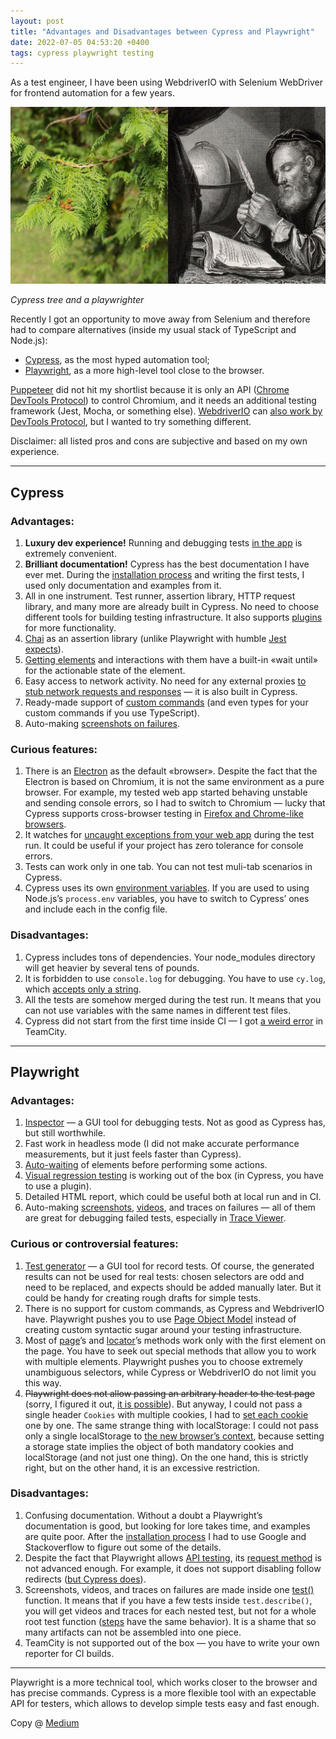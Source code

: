 ```yaml
---
layout: post
title: "Advantages and Disadvantages between Cypress and Playwright"
date: 2022-07-05 04:53:20 +0400
tags: cypress playwright testing
---
```


As a test engineer, I have been using WebdriverIO with Selenium WebDriver for frontend automation for a few years.

![Cypress tree and a playwrighter](/assets/2022-07-05/00-cypress-tree-playwriter.jpg)

_Cypress tree and a playwrighter_

Recently I got an opportunity to move away from Selenium and therefore had to compare alternatives (inside my usual stack of TypeScript and Node.js):

- [Cypress](https://www.cypress.io/), as the most hyped automation tool;
- [Playwright](https://playwright.dev/), as a more high-level tool close to the browser.

[Puppeteer](https://pptr.dev/) did not hit my shortlist because it is only an API ([Chrome DevTools Protocol](https://chromedevtools.github.io/devtools-protocol/)) to control Chromium, and it needs an additional testing framework (Jest, Mocha, or something else). [WebdriverIO](https://webdriver.io/) can [also work by DevTools Protocol](https://webdriver.io/docs/automationProtocols#devtools-protocol), but I wanted to try something different.

Disclaimer: all listed pros and cons are subjective and based on my own experience.

---

## Cypress

### Advantages:

1. **Luxury dev experience!** Running and debugging tests [in the app](https://docs.cypress.io/guides/core-concepts/cypress-app) is extremely convenient.
2. **Brilliant documentation!** Cypress has the best documentation I have ever met. During the [installation process](https://docs.cypress.io/guides/getting-started/installing-cypress) and writing the first tests, I used only documentation and examples from it.
3. All in one instrument. Test runner, assertion library, HTTP request library, and many more are already built in Cypress. No need to choose different tools for building testing infrastructure. It also supports [plugins](https://docs.cypress.io/plugins/directory) for more functionality.
4. [Chai](https://www.chaijs.com/api/bdd/) as an assertion library (unlike Playwright with humble [Jest expects](https://jestjs.io/docs/expect)).
5. [Getting elements](https://docs.cypress.io/api/commands/get) and interactions with them have a built-in «wait until» for the actionable state of the element.
6. Easy access to network activity. No need for any external proxies [to stub network requests and responses](https://docs.cypress.io/api/commands/intercept) — it is also built in Cypress.
7. Ready-made support of [custom commands](https://docs.cypress.io/api/cypress-api/custom-commands) (and even types for your custom commands if you use TypeScript).
8. Auto-making [screenshots on failures](https://docs.cypress.io/guides/references/configuration#Screenshots).

### Curious features:

1. There is an [Electron](https://www.electronjs.org/) as the default «browser». Despite the fact that the Electron is based on Chromium, it is not the same environment as a pure browser. For example, my tested web app started behaving unstable and sending console errors, so I had to switch to Chromium — lucky that Cypress supports cross-browser testing in [Firefox and Chrome-like browsers](https://docs.cypress.io/guides/guides/launching-browsers).
2. It watches for [uncaught exceptions from your web app](https://docs.cypress.io/guides/references/error-messages#Uncaught-exceptions-from-your-application) during the test run. It could be useful if your project has zero tolerance for console errors.
3. Tests can work only in one tab. You can not test muli-tab scenarios in Cypress.
4. Cypress uses its own [environment variables](https://docs.cypress.io/guides/guides/environment-variables). If you are used to using Node.js’s `process.env` variables, you have to switch to Cypress’ ones and include each in the config file.

### Disadvantages:

1. Cypress includes tons of dependencies. Your node_modules directory will get heavier by several tens of pounds.
2. It is forbidden to use `console.log` for debugging. You have to use `cy.log`, which [accepts only a string](https://docs.cypress.io/api/commands/log).
3. All the tests are somehow merged during the test run. It means that you can not use variables with the same names in different test files.
4. Cypress did not start from the first time inside CI — I got [a weird error](https://on.cypress.io/not-installed-ci-error) in TeamCity.

---

## Playwright

### Advantages:

1. [Inspector](https://playwright.dev/docs/inspector) — a GUI tool for debugging tests. Not as good as Cypress has, but still worthwhile.
2. Fast work in headless mode (I did not make accurate performance measurements, but it just feels faster than Cypress).
3. [Auto-waiting](https://playwright.dev/docs/actionability) of elements before performing some actions.
4. [Visual regression testing](https://playwright.dev/docs/test-snapshots) is working out of the box (in Cypress, you have to use a plugin).
5. Detailed HTML report, which could be useful both at local run and in CI.
6. Auto-making [screenshots](https://playwright.dev/docs/test-configuration#automatic-screenshots), [videos](https://playwright.dev/docs/test-configuration#record-video), and traces on failures — all of them are great for debugging failed tests, especially in [Trace Viewer](https://playwright.dev/docs/trace-viewer).

### Curious or controversial features:

1. [Test generator](https://playwright.dev/docs/codegen) — a GUI tool for record tests. Of course, the generated results can not be used for real tests: chosen selectors are odd and need to be replaced, and expects should be added manually later. But it could be handy for creating rough drafts for simple tests.
2. There is no support for custom commands, as Cypress and WebdriverIO have. Playwright pushes you to use [Page Object Model](https://playwright.dev/docs/test-pom) instead of creating custom syntactic sugar around your testing infrastructure.
3. Most of [page](https://playwright.dev/docs/api/class-page)’s and [locator](https://playwright.dev/docs/locators)’s methods work only with the first element on the page. You have to seek out special methods that allow you to work with multiple elements. Playwright pushes you to choose extremely unambiguous selectors, while Cypress or WebdriverIO do not limit you this way.
4. ~~Playwright does not allow passing an arbitrary header to the test page~~ (sorry, I figured it out, [it is possible](https://playwright.dev/docs/api/class-page#page-set-extra-http-headers)). But anyway, I could not pass a single header `Cookies` with multiple cookies, I had to [set each cookie](https://playwright.dev/docs/api/class-browsercontext#browser-context-add-cookies) one by one. The same strange thing with localStorage: I could not pass only a single localStorage to [the new browser’s context](https://playwright.dev/docs/api/class-browser#browser-new-context), because setting a storage state implies the object of both mandatory cookies and localStorage (and not just one thing). On the one hand, this is strictly right, but on the other hand, it is an excessive restriction.

### Disadvantages:

1. Confusing documentation. Without a doubt a Playwright’s documentation is good, but looking for lore takes time, and examples are quite poor. After the [installation process](https://playwright.dev/docs/intro) I had to use Google and Stackoverflow to figure out some of the details.
2. Despite the fact that Playwright allows [API testing](https://playwright.dev/docs/test-api-testing), its [request method](https://playwright.dev/docs/api/class-apirequest) is not advanced enough. For example, it does not support disabling follow redirects ([but Cypress does](https://docs.cypress.io/api/commands/request)).
3. Screenshots, videos, and traces on failures are made inside one [test()](https://playwright.dev/docs/api/class-test) function. It means that if you have a few tests inside `test.describe()`, you will get videos and traces for each nested test, but not for a whole root test function ([steps](https://playwright.dev/docs/api/class-test#test-step) have the same behavior). It is a shame that so many artifacts can not be assembled into one piece.
4. TeamCity is not supported out of the box — you have to write your own reporter for CI builds.

---

Playwright is a more technical tool, which works closer to the browser and has precise commands. Cypress is a more flexible tool with an expectable API for testers, which allows to develop simple tests easy and fast enough.

Copy @ [Medium](https://adequatica.medium.com/advantages-and-disadvantages-between-cypress-and-playwright-6b29e3989108)
